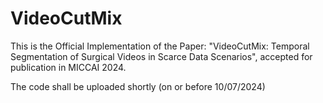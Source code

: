 # VideoCutMix
This is the Official Implementation of the Paper: "VideoCutMix: Temporal Segmentation of Surgical Videos in Scarce Data Scenarios", accepted for publication in MICCAI 2024. 

The code shall be uploaded shortly (on or before 10/07/2024)
